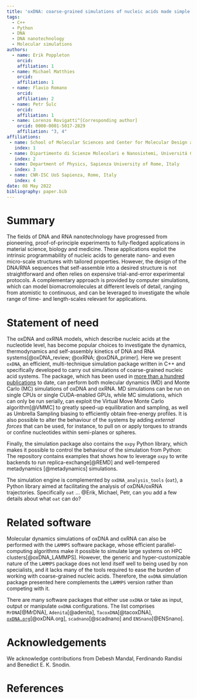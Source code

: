 ```yaml
---
title: 'oxDNA: coarse-grained simulations of nucleic acids made simple'
tags:
  - C++
  - Python
  - DNA
  - DNA nanotechnology
  - Molecular simulations
authors:
  - name: Erik Poppleton
	orcid: 
    affiliation: 1
  - name: Michael Matthies
  	orcid: 
    affiliation: 1
  - name: Flavio Romano
  	orcid: 
  	affiliation: 2
  - name: Petr Šulc
   	orcid:
   	affiliation: 1
  - name: Lorenzo Rovigatti^[Corresponding author]
    orcid: 0000-0001-5017-2829
    affiliation: "3, 4"
affiliations:
 - name: School of Molecular Sciences and Center for Molecular Design and Biomimetics, The Biodesign Institute, Arizona State University, USA
   index: 1
 - name: Dipartimento di Scienze Molecolari e Nanosistemi, Universitá Ca Foscari di Venezia, Italy
   index: 2
 - name: Department of Physics, Sapienza University of Rome, Italy
   index: 3
 - name: CNR-ISC UoS Sapienza, Rome, Italy
   index: 4
date: 08 May 2022
bibliography: paper.bib
---
```


# Summary

The fields of DNA and RNA nanotechnology have progressed from pioneering, proof-of-principle experiments to fully-fledged applications in material science, biology and medicine. These applications exploit the intrinsic programmability of nucleic acids to generate nano- and even micro-scale structures with tailored properties. However, the design of the DNA/RNA sequences that self-assemble into a desired structure is not straightforward and often relies on expensive trial-and-error experimental protocols. A complementary approach is provided by computer simulations, which can model biomacromolecules at different levels of detail, ranging from atomistic to continuous, and can be leveraged to investigate the whole range of time- and length-scales relevant for applications.

# Statement of need

The oxDNA and oxRNA models, which describe nucleic acids at the nucleotide level, has become popular choices to investigate the dynamics, thermodynamics and self-assembly kinetics of DNA and RNA systems[@oxDNA_review; @oxRNA; @oxDNA_primer]. Here we present `oxDNA`, an efficient, multi-technique simulation package written in C++ and specifically developed to carry out simulations of coarse-grained nucleic acid systems. The package, which has been used in [more than a hundred publications](https://publons.com/researcher/3051012/oxdna-oxrna/) to date, can perform both molecular dynamics (MD) and Monte Carlo (MC) simulations of oxDNA and oxRNA. MD simulations can be run on single CPUs or single CUDA-enabled GPUs, while MC simulations, which can only be run serially, can exploit the Virtual Move Monte Carlo algorithm[@VMMC] to greatly speed-up equilibration and sampling, as well as Umbrella Sampling biasing to efficiently obtain free-energy profiles. It is also possible to alter the behaviour of the systems by adding *external forces* that can be used, for instance, to pull on or apply torques to strands or confine nucleotides within semi-planes or spheres. 

Finally, the simulation package also contains the `oxpy` Python library, which makes it possible to control the behaviour of the simulation from Python: The repository contains examples that shows how to leverage `oxpy` to write backends to run replica-exchange[@REMD] and well-tempered metadynamics [@metadynamics] simulations.

The simulation engine is complemented by `oxDNA_analysis_tools` (`oat`), a Python library aimed at facilitating the analysis of oxDNA/oxRNA trajectories. Specifically `oat` ... @Erik, Michael, Petr, can you add a few details about what `oat` can do?

# Related software

Molecular dynamics simulations of oxDNA and oxRNA can also be performed with the `LAMMPS` software package, whose efficient parallel-computing algorithms make it possible to simulate large systems on HPC clusters[@oxDNA_LAMMPS]. However, the generic and hyper-customizable nature of the `LAMMPS` package does not lend itself well to being used by non specialists, and it lacks many of the tools required to ease the burden of working with coarse-grained nucleic acids. Therefore, the `oxDNA` simulation package presented here complements the `LAMMPS` version rather than competing with it.

There are many software packages that either use `oxDNA` or take as input, output or manipulate `oxDNA` configurations. The list comprises `MrDNA`[@MrDNA], `Adenita`[@adenita], `TacoxDNA`[@tacoxDNA], [`oxDNA.org`](https://oxdna.org/)[@oxDNA.org], `scadnano`[@scadnano] and `ENSnano`[@ENSnano].

# Acknowledgements

We acknowledge contributions from Debesh Mandal, Ferdinando Randisi and Benedict E. K. Snodin. 

# References

